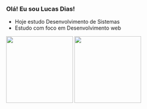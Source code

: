 ### Olá! Eu sou Lucas Dias!

- Hoje estudo Desenvolvimento de Sistemas
- Estudo com foco em Desenvolvimento web

<div>
    <a href-"https://github.com/Lucasdias79931">
    <img height="180em" src=https://github-readme-stats.vercel.app/api?username=Lucasdias79931&show_incons-true&&theme-dark&include_all_commits-true&count_private=true"L>
    <img height="180em" src="https://github-readme-stats.vercel.app/api/top-langs/?username=Lucasdias79931&layout=compact&langs_count-16&theme=dracula"L>
</div>
